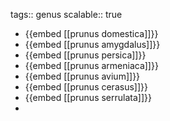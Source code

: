 tags:: genus
scalable:: true

- {{embed [[prunus domestica]]}}
- {{embed [[prunus amygdalus]]}}
- {{embed [[prunus persica]]}}
- {{embed [[prunus armeniaca]]}}
- {{embed [[prunus avium]]}}
- {{embed [[prunus cerasus]]}}
- {{embed [[prunus serrulata]]}}
-